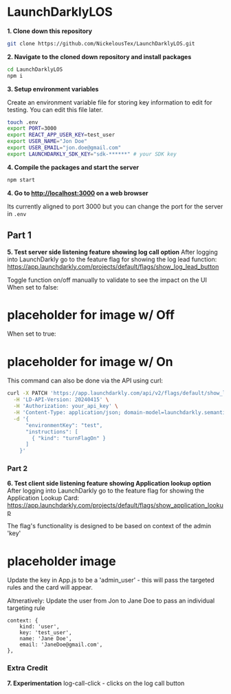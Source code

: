 # LaunchDarklyLOS

**1. Clone down this repository**

```sh
git clone https://github.com/NickelousTex/LaunchDarklyLOS.git
```

**2. Navigate to the cloned down repository and install packages**

```sh
cd LaunchDarklyLOS
npm i
```

**3. Setup environment variables**

Create an environment variable file for storing key information to edit for testing. You can edit this file later.
```sh
touch .env
export PORT=3000
export REACT_APP_USER_KEY=test_user
export USER_NAME="Jon Doe"
export USER_EMAIL="jon.doe@gmail.com"
export LAUNCHDARKLY_SDK_KEY="sdk-******" # your SDK key
```

**4. Compile the packages and start the server**

```sh
npm start
```

**4. Go to [http://localhost:3000](http://localhost:3000) on a web browser**

Its currently aligned to port 3000 but you can change the port for the server in `.env`

## Part 1
**5. Test server side listening feature showing log call option**
After logging into LaunchDarkly go to the feature flag for showing the log lead function: https://app.launchdarkly.com/projects/default/flags/show_log_lead_button

Toggle function on/off manually to validate to see the impact on the UI
When set to false:
# placeholder for image w/ Off

When set to true:
# placeholder for image w/ On

This command can also be done via the API using curl:
```sh
curl -X PATCH 'https://app.launchdarkly.com/api/v2/flags/default/show_log_lead_button' \
  -H 'LD-API-Version: 20240415' \
  -H 'Authorization: your_api_key' \
  -H 'Content-Type: application/json; domain-model=launchdarkly.semanticpatch' \
  -d '{
      "environmentKey": "test",
      "instructions": [
        { "kind": "turnFlagOn" }
      ]
    }'
```

### Part 2
**6. Test client side listening feature showing Application lookup option**
After logging into LaunchDarkly go to the feature flag for showing the Application Lookup Card: https://app.launchdarkly.com/projects/default/flags/show_application_lookup

The flag's functionality is designed to be based on context of the admin 'key' 

# placeholder image

Update the key in App.js to be a 'admin_user' - this will pass the targeted rules and the card will appear.

Altneratively:
Update the user from Jon to Jane Doe to pass an individual targeting rule
```
context: {
    kind: 'user',
    key: 'test_user',
    name: 'Jane Doe',
    email: 'JaneDoe@gmail.com',
},
```

### Extra Credit
**7. Experimentation**
log-call-click - clicks on the log call button
